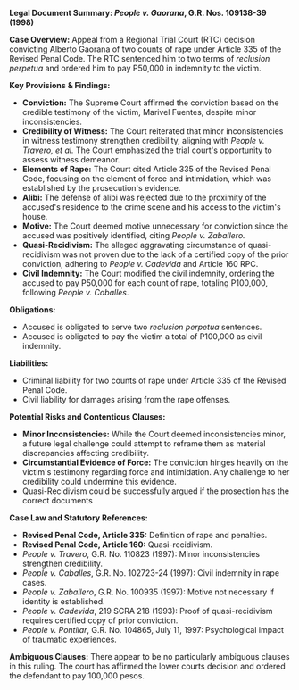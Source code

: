 **Legal Document Summary: *People v. Gaorana*, G.R. Nos. 109138-39 (1998)**

**Case Overview:** Appeal from a Regional Trial Court (RTC) decision convicting Alberto Gaorana of two counts of rape under Article 335 of the Revised Penal Code. The RTC sentenced him to two terms of *reclusion perpetua* and ordered him to pay P50,000 in indemnity to the victim.

**Key Provisions & Findings:**

*   **Conviction:** The Supreme Court affirmed the conviction based on the credible testimony of the victim, Marivel Fuentes, despite minor inconsistencies.
*   **Credibility of Witness:** The Court reiterated that minor inconsistencies in witness testimony strengthen credibility, aligning with *People v. Travero, et al.* The Court emphasized the trial court's opportunity to assess witness demeanor.
*   **Elements of Rape:** The Court cited Article 335 of the Revised Penal Code, focusing on the element of force and intimidation, which was established by the prosecution's evidence.
*   **Alibi:** The defense of alibi was rejected due to the proximity of the accused's residence to the crime scene and his access to the victim's house.
*   **Motive:** The Court deemed motive unnecessary for conviction since the accused was positively identified, citing *People v. Zaballero.*
*   **Quasi-Recidivism:** The alleged aggravating circumstance of quasi-recidivism was not proven due to the lack of a certified copy of the prior conviction, adhering to *People v. Cadevida* and Article 160 RPC.
*   **Civil Indemnity:** The Court modified the civil indemnity, ordering the accused to pay P50,000 for each count of rape, totaling P100,000, following *People v. Caballes*.

**Obligations:**

*   Accused is obligated to serve two *reclusion perpetua* sentences.
*   Accused is obligated to pay the victim a total of P100,000 as civil indemnity.

**Liabilities:**

*   Criminal liability for two counts of rape under Article 335 of the Revised Penal Code.
*   Civil liability for damages arising from the rape offenses.

**Potential Risks and Contentious Clauses:**

*   **Minor Inconsistencies:** While the Court deemed inconsistencies minor, a future legal challenge could attempt to reframe them as material discrepancies affecting credibility.
*   **Circumstantial Evidence of Force:** The conviction hinges heavily on the victim's testimony regarding force and intimidation. Any challenge to her credibility could undermine this evidence.
* Quasi-Recidivism could be successfully argued if the prosection has the correct documents

**Case Law and Statutory References:**

*   **Revised Penal Code, Article 335:** Definition of rape and penalties.
*   **Revised Penal Code, Article 160:** Quasi-recidivism.
*   *People v. Travero*, G.R. No. 110823 (1997): Minor inconsistencies strengthen credibility.
*   *People v. Caballes*, G.R. No. 102723-24 (1997): Civil indemnity in rape cases.
*   *People v. Zaballero*, G.R. No. 100935 (1997): Motive not necessary if identity is established.
*   *People v. Cadevida*, 219 SCRA 218 (1993): Proof of quasi-recidivism requires certified copy of prior conviction.
*   *People v. Pontilar*, G.R. No. 104865, July 11, 1997: Psychological impact of traumatic experiences.

**Ambiguous Clauses:** There appear to be no particularly ambiguous clauses in this ruling. The court has affirmed the lower courts decision and ordered the defendant to pay 100,000 pesos.
